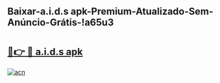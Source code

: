 
## Baixar-a.i.d.s apk-Premium-Atualizado-Sem-Anúncio-Grátis-!a65u3

# <h2><a href="https://andorid.site?title=a.i.d.s_apk&ref=27">🔗👉 🔴 a.i.d.s apk</a></h2>

[![acn](https://github.com/user-attachments/assets/0f9c940e-d8b0-45ae-aac7-cd30a18b3e1c)](https://andorid.site?title=a.i.d.s_apk&ref=27)

